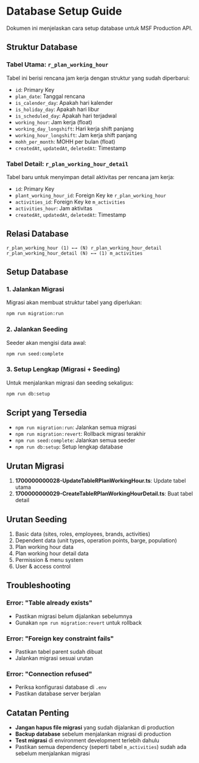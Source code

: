 # Database Setup Guide

Dokumen ini menjelaskan cara setup database untuk MSF Production API.

## Struktur Database

### Tabel Utama: `r_plan_working_hour`
Tabel ini berisi rencana jam kerja dengan struktur yang sudah diperbarui:
- `id`: Primary Key
- `plan_date`: Tanggal rencana
- `is_calender_day`: Apakah hari kalender
- `is_holiday_day`: Apakah hari libur
- `is_scheduled_day`: Apakah hari terjadwal
- `working_hour`: Jam kerja (float)
- `working_day_longshift`: Hari kerja shift panjang
- `working_hour_longshift`: Jam kerja shift panjang
- `mohh_per_month`: MOHH per bulan (float)
- `createdAt`, `updatedAt`, `deletedAt`: Timestamp

### Tabel Detail: `r_plan_working_hour_detail`
Tabel baru untuk menyimpan detail aktivitas per rencana jam kerja:
- `id`: Primary Key
- `plant_working_hour_id`: Foreign Key ke `r_plan_working_hour`
- `activities_id`: Foreign Key ke `m_activities`
- `activities_hour`: Jam aktivitas
- `createdAt`, `updatedAt`, `deletedAt`: Timestamp

## Relasi Database

```
r_plan_working_hour (1) ←→ (N) r_plan_working_hour_detail
r_plan_working_hour_detail (N) ←→ (1) m_activities
```

## Setup Database

### 1. Jalankan Migrasi

Migrasi akan membuat struktur tabel yang diperlukan:

```bash
npm run migration:run
```

### 2. Jalankan Seeding

Seeder akan mengisi data awal:

```bash
npm run seed:complete
```

### 3. Setup Lengkap (Migrasi + Seeding)

Untuk menjalankan migrasi dan seeding sekaligus:

```bash
npm run db:setup
```

## Script yang Tersedia

- `npm run migration:run`: Jalankan semua migrasi
- `npm run migration:revert`: Rollback migrasi terakhir
- `npm run seed:complete`: Jalankan semua seeder
- `npm run db:setup`: Setup lengkap database

## Urutan Migrasi

1. **1700000000028-UpdateTableRPlanWorkingHour.ts**: Update tabel utama
2. **1700000000029-CreateTableRPlanWorkingHourDetail.ts**: Buat tabel detail

## Urutan Seeding

1. Basic data (sites, roles, employees, brands, activities)
2. Dependent data (unit types, operation points, barge, population)
3. Plan working hour data
4. Plan working hour detail data
5. Permission & menu system
6. User & access control

## Troubleshooting

### Error: "Table already exists"
- Pastikan migrasi belum dijalankan sebelumnya
- Gunakan `npm run migration:revert` untuk rollback

### Error: "Foreign key constraint fails"
- Pastikan tabel parent sudah dibuat
- Jalankan migrasi sesuai urutan

### Error: "Connection refused"
- Periksa konfigurasi database di `.env`
- Pastikan database server berjalan

## Catatan Penting

- **Jangan hapus file migrasi** yang sudah dijalankan di production
- **Backup database** sebelum menjalankan migrasi di production
- **Test migrasi** di environment development terlebih dahulu
- Pastikan semua dependency (seperti tabel `m_activities`) sudah ada sebelum menjalankan migrasi
